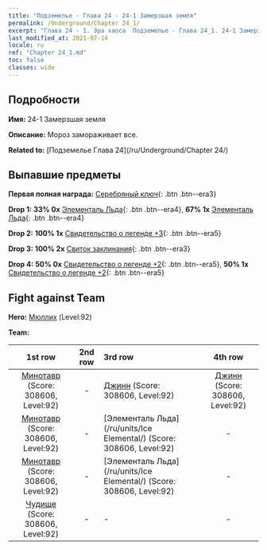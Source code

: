 ```yaml
---
title: "Подземелье - Глава 24 - 24-1 Замерзшая земля"
permalink: /Underground/Chapter 24_1/
excerpt: "Глава 24 - 1. Эра хаоса  Подземелье - Глава 24_1. 24-1 Замерзшая земля"
last_modified_at: 2021-07-14
locale: ru
ref: "Chapter 24_1.md"
toc: false
classes: wide
---
```


## Подробности

 **Имя:** 24-1 Замерзшая земля

 **Описание:** Мороз замораживает все.

 **Related to:** [Подземелье Глава 24](/ru/Underground/Chapter 24/)

## Выпавшие предметы

 **Первая полная награда:** [Серебряный ключ](/ItemsRU/con_693/){: .btn .btn--era3}

 **Drop 1:** **33% 0x** [Элементаль Льда](/ItemsRU/unt_264/){: .btn .btn--era4}, **67% 1x** [Элементаль Льда](/ItemsRU/unt_264/){: .btn .btn--era4}

 **Drop 2:** **100% 1x** [Свидетельство о легенде +3](/ItemsRU/mat_88/){: .btn .btn--era5}

 **Drop 3:** **100% 2x** [Свиток заклинания](/ItemsRU/con_694/){: .btn .btn--era3}

 **Drop 4:** **50% 0x** [Свидетельство о легенде +2](/ItemsRU/mat_81/){: .btn .btn--era5}, **50% 1x** [Свидетельство о легенде +2](/ItemsRU/mat_81/){: .btn .btn--era5}


## Fight against Team
 **Hero:** [Мюллих](/ru/heroes/Mullich/) (Level:92)

 **Team:**


  | 1st row | 2nd row | 3rd row | 4th row |
  |:----:|:----:|:----|:----:|
  | [Минотавр](/ru/units/Minotaur/) (Score: 308606, Level:92)  | - | [Джинн](/ru/units/Genie/) (Score: 308606, Level:92)  | [Джинн](/ru/units/Genie/) (Score: 308606, Level:92)  |
  | [Минотавр](/ru/units/Minotaur/) (Score: 308606, Level:92)  | - | [Элементаль Льда](/ru/units/Ice Elemental/) (Score: 308606, Level:92)  | - |
  | [Минотавр](/ru/units/Minotaur/) (Score: 308606, Level:92)  | - | [Элементаль Льда](/ru/units/Ice Elemental/) (Score: 308606, Level:92)  | - |
  | [Чудище](/ru/units/Behemoth/) (Score: 308606, Level:92)  | - | - | - |


